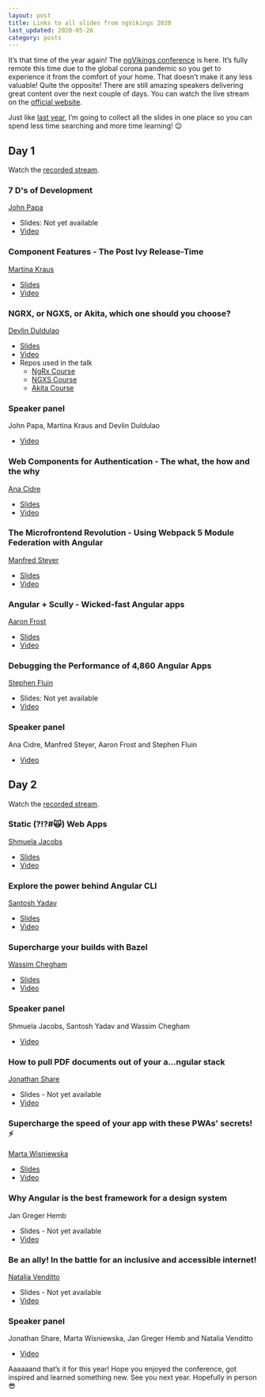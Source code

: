 ```yaml
---
layout: post
title: Links to all slides from ngVikings 2020
last_updated: 2020-05-26
category: posts
---
```


It’s that time of the year again! The [ngVikings conference](https://www.ngvikings.org/) is here. It’s fully remote this time due to the global corona pandemic so you get to experience it from the comfort of your home. That doesn’t make it any less valuable! Quite the opposite! There are still amazing speakers delivering great content over the next couple of days. You can watch the live stream on the [official website](https://www.ngvikings.org/).

Just like [last year](https://dzhavat.github.io/2019/05/27/links-to-all-slides-from-ngvikings.html), I’m going to collect all the slides in one place so you can spend less time searching and more time learning! 😉

## Day 1

Watch the [recorded stream](https://www.youtube.com/watch?v=VuHuqRJQzDc).

### 7 D's of Development

[John Papa](https://twitter.com/John_Papa)

* Slides: Not yet available
* [Video](https://youtu.be/VuHuqRJQzDc?t=563)

### Component Features - The Post Ivy Release-Time

[Martina Kraus](https://twitter.com/MartinaKraus11)

* [Slides](https://slides.com/martinakraus/component-features#/)
* [Video](https://youtu.be/VuHuqRJQzDc?t=2293)

### NGRX, or NGXS, or Akita, which one should you choose?

[Devlin Duldulao](https://twitter.com/DevlinDuldulao)

* [Slides](https://slides.com/devlinduldulao/state-management-libs#/)
* [Video](https://youtu.be/VuHuqRJQzDc?t=3732)
* Repos used in the talk
  * [NgRx Course](https://github.com/webmasterdevlin/ngrx-course)
  * [NGXS Course](https://github.com/webmasterdevlin/ngxs-course)
  * [Akita Course](https://github.com/webmasterdevlin/akita-course)

### Speaker panel

John Papa, Martina Kraus and Devlin Duldulao

* [Video](https://youtu.be/VuHuqRJQzDc?t=5355)

### Web Components for Authentication - The what, the how and the why

[Ana Cidre](https://twitter.com/AnaCidre_)

* [Slides](https://docs.google.com/presentation/d/1LhFgdJpY5V-U4SARyEmAYqWu7Q8BjQP26m8K3j_0Uc8/edit#slide=id.g7000130fc1_0_0)
* [Video](https://youtu.be/VuHuqRJQzDc?t=7821)

### The Microfrontend Revolution - Using Webpack 5 Module Federation with Angular

[Manfred Steyer](https://twitter.com/ManfredSteyer)

* [Slides](https://www.angulararchitects.io/konferenzen/the-microfrontend-revolution-module-federation-with-angular-2/)
* [Video](https://youtu.be/VuHuqRJQzDc?t=9128)

### Angular + Scully - Wicked-fast Angular apps

[Aaron Frost](https://twitter.com/aaronfrost)

* [Slides](https://docs.google.com/presentation/d/19_2-aHQ6kpeY2rj1rEAqu12lZVaT1S90EaiYwMF8v2Q/edit#slide=id.p)
* [Video](https://youtu.be/VuHuqRJQzDc?t=11230)

### Debugging the Performance of 4,860 Angular Apps

[Stephen Fluin](https://twitter.com/stephenfluin)

* Slides: Not yet available
* [Video](https://youtu.be/VuHuqRJQzDc?t=12713)

### Speaker panel

Ana Cidre, Manfred Steyer, Aaron Frost and Stephen Fluin

* [Video](https://youtu.be/VuHuqRJQzDc?t=14440)

## Day 2

Watch the [recorded stream](https://www.youtube.com/watch?v=B4mqeXbNGkY).

### Static (?!?#🙀) Web Apps

[Shmuela Jacobs](https://twitter.com/ShmuelaJ)

* [Slides](https://speakerdeck.com/shmool/static-number-web-apps)
* [Video](https://youtu.be/B4mqeXbNGkY?t=573)

### Explore the power behind Angular CLI

[Santosh Yadav](https://twitter.com/SantoshYadavDev)

* [Slides](https://slides.com/santoshyadav/angular-builders-21d546#/)
* [Video](https://youtu.be/B4mqeXbNGkY?t=2086)

### Supercharge your builds with Bazel

[Wassim Chegham](https://twitter.com/manekinekko)

* [Slides](https://slides.com/wassimchegham/super-charge-your-builds-with-bazel-ngvikings-2020#/)
* [Video](https://youtu.be/B4mqeXbNGkY?t=3788)

### Speaker panel

Shmuela Jacobs, Santosh Yadav and Wassim Chegham

* [Video](https://youtu.be/B4mqeXbNGkY?t=5259)

### How to pull PDF documents out of your a...ngular stack

[Jonathan Share](https://twitter.com/jonnyshare)

* Slides - Not yet available
* [Video](https://youtu.be/B4mqeXbNGkY?t=7147)

### Supercharge the speed of your app with these PWAs' secrets! ⚡

[Marta Wisniewska](https://twitter.com/MartaW_PL)

* [Slides](https://docs.google.com/presentation/d/1qqtfov6YNBgHH0JVi2GupbMnkQKVOoC73zkKzpn3YL0/edit)
* [Video](https://drive.google.com/file/d/1u5GtGlcK9-2WamHVpxE0kQyXtcKivOou/view)

### Why Angular is the best framework for a design system

Jan Greger Hemb

* Slides - Not yet available
* [Video](https://youtu.be/B4mqeXbNGkY?t=10175)

### Be an ally! In the battle for an inclusive and accessible internet!

[Natalia Venditto](https://twitter.com/AnfibiaCreativa)

* Slides - Not yet available
* [Video](https://youtu.be/B4mqeXbNGkY?t=11369)

### Speaker panel

Jonathan Share, Marta Wisniewska, Jan Greger Hemb and Natalia Venditto

* [Video](https://youtu.be/B4mqeXbNGkY?t=13047)

Aaaaaand that’s it for this year! Hope you enjoyed the conference, got inspired and learned something new. See you next year. Hopefully in person 😎
